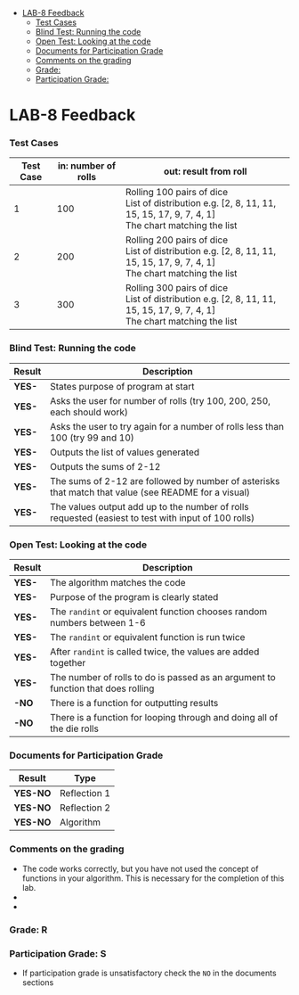 - [LAB-8 Feedback](#lab-8-feedback)
    - [Test Cases](#test-cases)
    - [Blind Test: Running the code](#blind-test-running-the-code)
    - [Open Test: Looking at the code](#open-test-looking-at-the-code)
    - [Documents for Participation Grade](#documents-for-participation-grade)
    - [Comments on the grading](#comments-on-the-grading)
    - [Grade:](#grade)
    - [Participation Grade:](#participation-grade)

# LAB-8 Feedback

### Test Cases

| Test Case | in: number of rolls   | out: result from roll |
|-----------|-----------------------|----------------|
| 1         | 100                   | Rolling 100 pairs of dice <br> List of distribution e.g. [2, 8, 11, 11, 15, 15, 17, 9, 7, 4, 1] <br> The chart matching the list           |
| 2         | 200                   | Rolling 200 pairs of dice <br> List of distribution e.g. [2, 8, 11, 11, 15, 15, 17, 9, 7, 4, 1] <br> The chart matching the list           |
| 3         | 300                   | Rolling 300 pairs of dice <br> List of distribution e.g. [2, 8, 11, 11, 15, 15, 17, 9, 7, 4, 1] <br> The chart matching the list          |



### Blind Test: Running the code

| Result   | Description                                                                                              |
|----------|----------------------------------------------------------------------------------------------------------|
| **YES-** | States purpose of program at start                                      |
| **YES-** | Asks the user for number of rolls (try 100, 200, 250, each should work)                                  |
| **YES-** | Asks the user to try again for a number of rolls less than 100 (try 99 and 10)                           |
| **YES-** | Outputs the list of values generated                                                                     |
| **YES-** | Outputs the sums of 2-12                                                                                |
| **YES-** | The sums of 2-12 are followed by number of asterisks that match that value (see README for a visual)     |
| **YES-** | The values output add up to the number of rolls requested (easiest to test with input of 100 rolls)      |

### Open Test: Looking at the code

| Result   | Description                                                                                              |
|----------|----------------------------------------------------------------------------------------------------------|
| **YES-** | The algorithm matches the code                                           |
| **YES-** | Purpose of the program is clearly stated |  
| **YES-** | The `randint` or equivalent function chooses random numbers between 1-6                                 |
| **YES-** | The `randint` or equivalent function is run twice                                                       |
| **YES-** | After `randint` is called twice, the values are added together                                          |
| **YES-** | The number of rolls to do is passed as an argument to function that does rolling                        |
| **-NO** | There is a function for outputting results                                                              |
| **-NO** | There is a function for looping through and doing all of the die rolls                                  |


### Documents for Participation Grade

|Result         |Type            |
|---------------|----------------|
|**YES-NO** | Reflection 1   |
|**YES-NO** | Reflection 2   |
|**YES-NO** | Algorithm      |

### Comments on the grading
- The code works correctly, but you have not used the concept of functions in your algorithm. This is necessary for the completion of this lab. 
- 
- 

### Grade: R

### Participation Grade: S
 - If participation grade is unsatisfactory check the `NO` in the documents sections
